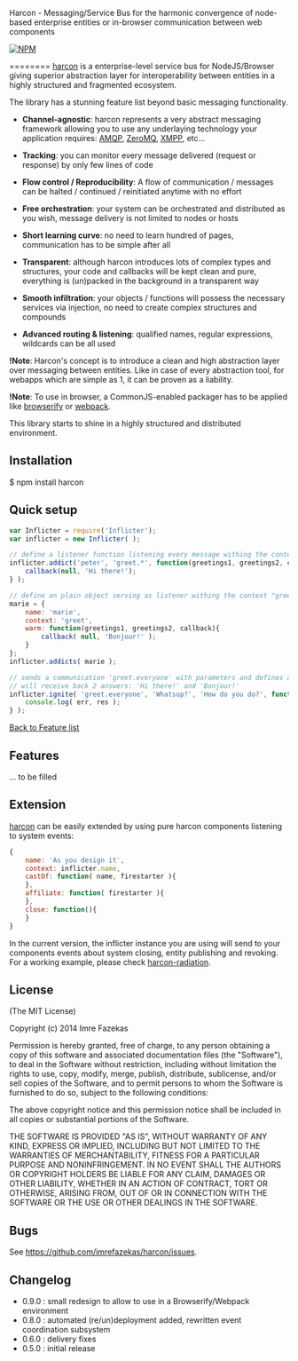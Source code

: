 Harcon - Messaging/Service Bus for the harmonic convergence of node-based enterprise entities or in-browser communication between web components

[![NPM](https://nodei.co/npm/harcon.png)](https://nodei.co/npm/harcon/)


========
[harcon](https://github.com/imrefazekas/harcon) is a enterprise-level service bus for NodeJS/Browser giving superior abstraction layer for interoperability between entities in a highly structured and fragmented ecosystem.

The library has a stunning feature list beyond basic messaging functionality.

- __Channel-agnostic__: harcon represents a very abstract messaging framework allowing you to use any underlaying technology your application requires: [AMQP](http://www.amqp.org), [ZeroMQ](http://zeromq.org), [XMPP](http://xmpp.org), etc...

- __Tracking__: you can monitor every message delivered (request or response) by only few lines of code

- __Flow control / Reproducibility__: A flow of communication / messages can be halted / continued / reinitiated anytime with no effort

- __Free orchestration__: your system can be orchestrated and distributed as you wish, message delivery is not limited to nodes or hosts

- __Short learning curve__: no need to learn hundred of pages, communication has to be simple after all

- __Transparent__: although harcon introduces lots of complex types and structures, your code and callbacks will be kept clean and pure, everything is (un)packed in the background in a transparent way

- __Smooth infiltration__: your objects / functions will possess the necessary services via injection, no need to create complex structures and compounds

- __Advanced routing & listening__: qualified names, regular expressions, wildcards can be all used

__!Note__: Harcon's concept is to introduce a clean and high abstraction layer over messaging between entities. Like in case of every abstraction tool, for webapps which are simple as 1, it can be proven as a liability.

__!Note__: To use in browser, a CommonJS-enabled packager has to be applied like [browserify](http://browserify.org) or [webpack](http://webpack.github.io).

This library starts to shine in a highly structured and distributed environment.


## Installation

$ npm install harcon


## Quick setup
```javascript
var Inflicter = require('Inflicter');
var inflicter = new Inflicter( );

// define a listener function listening every message withing the context "greet"
inflicter.addict('peter', 'greet.*', function(greetings1, greetings2, callback){
	callback(null, 'Hi there!');
} );

// define an plain object serving as listener withing the context "greet" to messages "warm"
marie = {
	name: 'marie',
	context: 'greet',
	warm: function(greetings1, greetings2, callback){
		callback( null, 'Bonjour!' );
	}
};
inflicter.addicts( marie );

// sends a communication 'greet.everyone' with parameters and defines a callback to handle responses
// will receive back 2 answers: 'Hi there!' and 'Bonjour!'
inflicter.ignite( 'greet.everyone', 'Whatsup?', 'How do you do?', function(err, res){
	console.log( err, res );
} );
```
[Back to Feature list](#features)

## Features

... to be filled

## Extension

[harcon](https://github.com/imrefazekas/harcon) can be easily extended by using pure harcon components listening to system events:
```javascript
{
	name: 'As you design it',
	context: inflicter.name,
	castOf: function( name, firestarter ){
	},
	affiliate: function( firestarter ){
	},
	close: function(){
	}
}
```
In the current version, the inflicter instance you are using will send to your components events about system closing, entity publishing and revoking. For a working example, please check [harcon-radiation](https://github.com/imrefazekas/harcon-radiation).



## License

(The MIT License)

Copyright (c) 2014 Imre Fazekas

Permission is hereby granted, free of charge, to any person obtaining a copy of
this software and associated documentation files (the "Software"), to deal in
the Software without restriction, including without limitation the rights to
use, copy, modify, merge, publish, distribute, sublicense, and/or sell copies of
the Software, and to permit persons to whom the Software is furnished to do so,
subject to the following conditions:

The above copyright notice and this permission notice shall be included in all
copies or substantial portions of the Software.

THE SOFTWARE IS PROVIDED "AS IS", WITHOUT WARRANTY OF ANY KIND, EXPRESS OR
IMPLIED, INCLUDING BUT NOT LIMITED TO THE WARRANTIES OF MERCHANTABILITY, FITNESS
FOR A PARTICULAR PURPOSE AND NONINFRINGEMENT. IN NO EVENT SHALL THE AUTHORS OR
COPYRIGHT HOLDERS BE LIABLE FOR ANY CLAIM, DAMAGES OR OTHER LIABILITY, WHETHER
IN AN ACTION OF CONTRACT, TORT OR OTHERWISE, ARISING FROM, OUT OF OR IN
CONNECTION WITH THE SOFTWARE OR THE USE OR OTHER DEALINGS IN THE SOFTWARE.


## Bugs

See <https://github.com/imrefazekas/harcon/issues>.


## Changelog

- 0.9.0 : small redesign to allow to use in a Browserify/Webpack environment
- 0.8.0 : automated (re/un)deployment added, rewritten event coordination subsystem
- 0.6.0 : delivery fixes
- 0.5.0 : initial release
